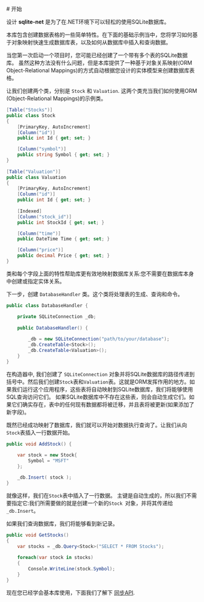 ﻿﻿﻿﻿# 开始

设计 **sqlite-net** 是为了在.NET环境下可以轻松的使用SQLite数据库。

  本库包含创建数据表格的一些简单特性。在下面的基础示例当中，您将学习如何基于对象映射快速生成数据库表，以及如何从数据库中插入和查询数据。

  当您第一次启动一个项目时，您可能已经创建了一个带有多个表的SQLite数据库。 虽然这种方法没有什么问题，但是本库提供了一种基于对象关系映射(ORM Object-Relational Mappings)的方式自动根据您设计的实体模型来创建数据库表格。

 让我们创建两个类，分别是 `Stock` 和 `Valuation`. 这两个类充当我们如何使用ORM (Object-Relational Mappings)的示例类。

  ```c#
  [Table("Stocks")]	 
  public class Stock		
  {		
      [PrimaryKey, AutoIncrement]
      [Column("id")]		
      public int Id { get; set; }	
  
      [Column("symbol")]			
      public string Symbol { get; set; }		
  }		
      		
  [Table("Valuation")]
  public class Valuation		
  {		
      [PrimaryKey, AutoIncrement]	
      [Column("id")]			
      public int Id { get; set; }	
  	
      [Indexed]		
      [Column("stock_id")]		
      public int StockId { get; set; }
  
      [Column("time")]				
      public DateTime Time { get; set; }	
  
      [Column("price")]			
      public decimal Price { get; set; }		
  }		
  ```

  类和每个字段上面的特性帮助库更有效地映射数据库关系:您不需要在数据库本身中创建或指定实体关系。

  下一步，创建 `DatabaseHandler` 类。这个类将处理表的生成、查询和命令。

  ```c#
  public class DatabaseHandler {
  
      private SQLiteConnection _db;
      
      public DatabaseHandler() {
          
          _db = new SQLiteConnection("path/to/your/database");
          _db.CreateTable<Stock>();
          _db.CreateTable<Valuation>();		
      }
  }	
  ```

  在构造器中, 我们创建了 `SQLiteConnection` 对象并将SQLite数据库的路径传递到括号中。然后我们创建`Stock`表和`Valuation`表。这就是ORM发挥作用的地方。如果我们运行这个应用程序，这些表将自动映射到SQLite数据库，我们将能够使用SQL查询访问它们。 如果SQLite数据库中不存在这些表，则会自动生成它们。如果它们确实存在，表中的任何现有数据都将被迁移，并且表将被更新(如果添加了新字段)。

  既然已经成功映射了数据库，我们就可以开始对数据执行查询了。让我们从向`Stock`表插入一行数据开始。

  ```c#
  public void AddStock() {	
      
      var stock = new Stock{		
          Symbol = "MSFT"		
      };
  
      _db.Insert( stock );		
  }
  ```

  就像这样，我们在`Stock`表中插入了一行数据。 主键是自动生成的，所以我们不需要指定它:我们所需要做的就是创建一个新的`Stock `对象，并将其传递给`_db.Insert`。

 如果我们查询数据库，我们将能够看到新记录。

  ```c#
  public void GetStocks()		
  {
      var stocks = _db.Query<Stock>("SELECT * FROM Stocks");
      
      foreach(var stock in stocks)
      {
          Console.WriteLine(stock.Symbol);
      }	
  }		
  ```

  现在您已经学会基本库使用，下面我们了解下 [同步API](SynchronousAPI.zh-CN.md).
